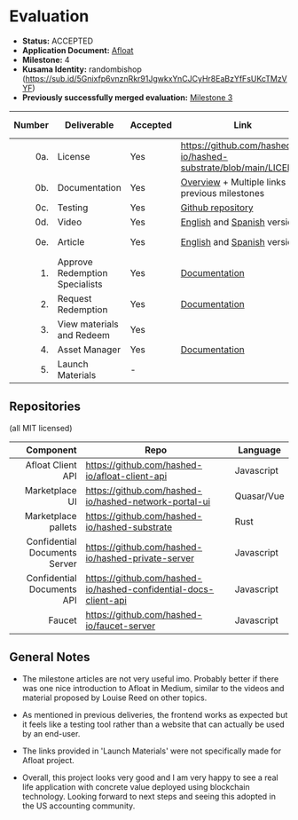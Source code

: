 # Evaluation

- **Status:** ACCEPTED
- **Application Document:** [Afloat](https://github.com/w3f/Grants-Program/blob/master/applications/Afloat.md)
- **Milestone:** 4
- **Kusama Identity:** randombishop (https://sub.id/5Gnixfp6vnznRkr91JgwkxYnCJCyHr8EaBzYfFsUKcTMzVYF)
- **Previously successfully merged evaluation:** [Milestone 3](https://github.com/w3f/Grant-Milestone-Delivery/blob/master/evaluations/afloat_3_randombishop.md)

| Number | Deliverable                    | Accepted | Link                                                                                                                                                                                                         | Evaluation Notes |
| -----: | ------------------------------ | -------- | ------------------------------------------------------------------------------------------------------------------------------------------------------------------------------------------------------------ | ---------------- |
|    0a. | License                        | Yes      | https://github.com/hashed-io/hashed-substrate/blob/main/LICENSE                                                                                                                                              | MIT              |
|    0b. | Documentation                  | Yes      | [Overview](https://docs.hashed.network/general_architecture) + Multiple links in previous milestones                                                                                                         | OK               |
|    0c. | Testing                        | Yes      | [Github repository](https://github.com/hashed-io/hashed-substrate/blob/main/pallets/gated-marketplace/src/tests.rs)                                                                                          | OK               |
|    0d. | Video                          | Yes      | [English](https://drive.google.com/file/d/1GGBJORWcM9S3wkxrPJSjD77PZl_qXuMm/view) and [Spanish](https://drive.google.com/file/d/1sFH-fcm8Mfa-2-boJ35egd8AWByZmo-9/view) versions                             | OK               |
|    0e. | Article                        | Yes      | [English](https://docs.google.com/document/d/1ybvHORc4SpFpTbVw97emFKPJeSdYPSXjsHKYnZ33s6U/view) and [Spanish](https://docs.google.com/document/d/1OJFNv0E7u93ljTYEuss_X5Xtp3mB-rxJ7TQ1pKzzoLU/view) versions | See comment      |
|     1. | Approve Redemption Specialists | Yes      | [Documentation](https://github.com/hashed-io/hashed-substrate/blob/develop/docs/pallets-review/gated-marketplace.md#approve-redemption-specialists)                                                          | OK               |
|     2. | Request Redemption             | Yes      | [Documentation](https://github.com/hashed-io/hashed-substrate/blob/develop/docs/pallets-review/gated-marketplace.md#request-redemption)                                                                      | OK               |
|     3. | View materials and Redeem      | Yes      |                                                                                                                                                                                                              | OK               |
|     4. | Asset Manager                  | Yes      | [Documentation](https://github.com/hashed-io/hashed-substrate/blob/develop/docs/pallets-review/gated-marketplace.md#asset-manager)                                                                           | OK               |
|     5. | Launch Materials               | -        |                                                                                                                                                                                                              | See comment      |

## Repositories

(all MIT licensed)

|                     Component | Repo                                                             | Language   |
| ----------------------------: | ---------------------------------------------------------------- | ---------- |
|             Afloat Client API | https://github.com/hashed-io/afloat-client-api                   | Javascript |
|                Marketplace UI | https://github.com/hashed-io/hashed-network-portal-ui            | Quasar/Vue |
|           Marketplace pallets | https://github.com/hashed-io/hashed-substrate                    | Rust       |
| Confidential Documents Server | https://github.com/hashed-io/hashed-private-server               | Javascript |
|    Confidential Documents API | https://github.com/hashed-io/hashed-confidential-docs-client-api | Javascript |
|                        Faucet | https://github.com/hashed-io/faucet-server                       | Javascript |

## General Notes

- The milestone articles are not very useful imo. Probably better if there was one nice introduction to Afloat in Medium, similar to the videos and material proposed by Louise Reed on other topics.

- As mentioned in previous deliveries, the frontend works as expected but it feels like a testing tool rather than a website that can actually be used by an end-user.

- The links provided in 'Launch Materials' were not specifically made for Afloat project.

- Overall, this project looks very good and I am very happy to see a real life application with concrete value deployed using blockchain technology. Looking forward to next steps and seeing this adopted in the US accounting community.
